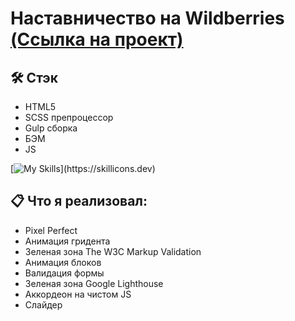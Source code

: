 
# Наставничество на Wildberries [(Ссылка на проект)](https://vetosy.github.io/WB/)

## 🛠 Стэк
- HTML5
- SCSS препроцессор
- Gulp сборка
- БЭМ
- JS

[![My Skills](https://skillicons.dev/icons?i=js,html,scss,figma,gulp,)](https://skillicons.dev)

## :clipboard: Что я реализовал:
- Pixel Perfect
- Анимация гридента
- Зеленая зона The W3C Markup Validation
- Анимация блоков
- Валидация формы
- Зеленая зона Google Lighthouse
- Аккордеон на чистом JS
- Слайдер





